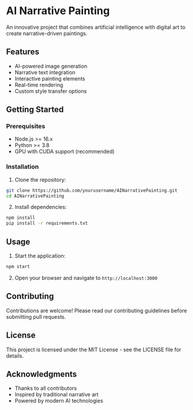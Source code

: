 # AI Narrative Painting

An innovative project that combines artificial intelligence with digital art to create narrative-driven paintings.

## Features

- AI-powered image generation
- Narrative text integration
- Interactive painting elements
- Real-time rendering
- Custom style transfer options

## Getting Started

### Prerequisites

- Node.js >= 16.x
- Python >= 3.8
- GPU with CUDA support (recommended)

### Installation

1. Clone the repository:
```bash
git clone https://github.com/yourusername/AINarrativePainting.git
cd AINarrativePainting
```

2. Install dependencies:
```bash
npm install
pip install -r requirements.txt
```

## Usage

1. Start the application:
```bash
npm start
```

2. Open your browser and navigate to `http://localhost:3000`

## Contributing

Contributions are welcome! Please read our contributing guidelines before submitting pull requests.

## License

This project is licensed under the MIT License - see the LICENSE file for details.

## Acknowledgments

- Thanks to all contributors
- Inspired by traditional narrative art
- Powered by modern AI technologies